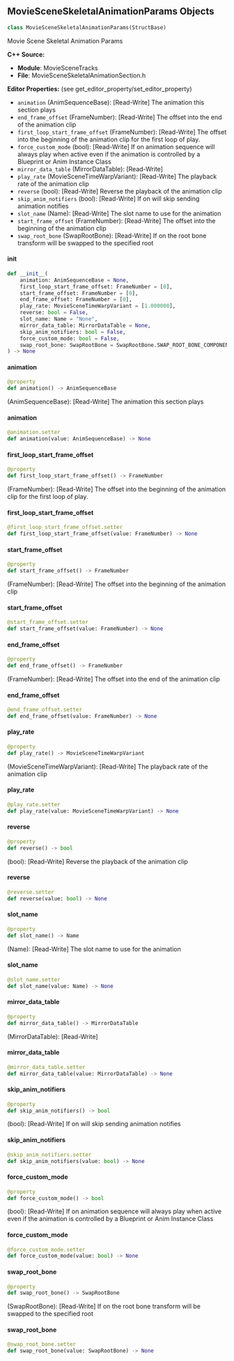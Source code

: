 ## MovieSceneSkeletalAnimationParams Objects

```python
class MovieSceneSkeletalAnimationParams(StructBase)
```

Movie Scene Skeletal Animation Params

**C++ Source:**

- **Module**: MovieSceneTracks
- **File**: MovieSceneSkeletalAnimationSection.h

**Editor Properties:** (see get_editor_property/set_editor_property)

- ``animation`` (AnimSequenceBase):  [Read-Write] The animation this section plays
- ``end_frame_offset`` (FrameNumber):  [Read-Write] The offset into the end of the animation clip
- ``first_loop_start_frame_offset`` (FrameNumber):  [Read-Write] The offset into the beginning of the animation clip for the first loop of play.
- ``force_custom_mode`` (bool):  [Read-Write] If on animation sequence will always play when active even if the animation is controlled by a Blueprint or Anim Instance Class
- ``mirror_data_table`` (MirrorDataTable):  [Read-Write]
- ``play_rate`` (MovieSceneTimeWarpVariant):  [Read-Write] The playback rate of the animation clip
- ``reverse`` (bool):  [Read-Write] Reverse the playback of the animation clip
- ``skip_anim_notifiers`` (bool):  [Read-Write] If on will skip sending animation notifies
- ``slot_name`` (Name):  [Read-Write] The slot name to use for the animation
- ``start_frame_offset`` (FrameNumber):  [Read-Write] The offset into the beginning of the animation clip
- ``swap_root_bone`` (SwapRootBone):  [Read-Write] If on the root bone transform will be swapped to the specified root

<a id="unreal.MovieSceneSkeletalAnimationParams.__init__"></a>

#### __init__

```python
def __init__(
    animation: AnimSequenceBase = None,
    first_loop_start_frame_offset: FrameNumber = [0],
    start_frame_offset: FrameNumber = [0],
    end_frame_offset: FrameNumber = [0],
    play_rate: MovieSceneTimeWarpVariant = [1.000000],
    reverse: bool = False,
    slot_name: Name = "None",
    mirror_data_table: MirrorDataTable = None,
    skip_anim_notifiers: bool = False,
    force_custom_mode: bool = False,
    swap_root_bone: SwapRootBone = SwapRootBone.SWAP_ROOT_BONE_COMPONENT
) -> None
```

<a id="unreal.MovieSceneSkeletalAnimationParams.animation"></a>

#### animation

```python
@property
def animation() -> AnimSequenceBase
```

(AnimSequenceBase):  [Read-Write] The animation this section plays

<a id="unreal.MovieSceneSkeletalAnimationParams.animation"></a>

#### animation

```python
@animation.setter
def animation(value: AnimSequenceBase) -> None
```

<a id="unreal.MovieSceneSkeletalAnimationParams.first_loop_start_frame_offset"></a>

#### first_loop_start_frame_offset

```python
@property
def first_loop_start_frame_offset() -> FrameNumber
```

(FrameNumber):  [Read-Write] The offset into the beginning of the animation clip for the first loop of play.

<a id="unreal.MovieSceneSkeletalAnimationParams.first_loop_start_frame_offset"></a>

#### first_loop_start_frame_offset

```python
@first_loop_start_frame_offset.setter
def first_loop_start_frame_offset(value: FrameNumber) -> None
```

<a id="unreal.MovieSceneSkeletalAnimationParams.start_frame_offset"></a>

#### start_frame_offset

```python
@property
def start_frame_offset() -> FrameNumber
```

(FrameNumber):  [Read-Write] The offset into the beginning of the animation clip

<a id="unreal.MovieSceneSkeletalAnimationParams.start_frame_offset"></a>

#### start_frame_offset

```python
@start_frame_offset.setter
def start_frame_offset(value: FrameNumber) -> None
```

<a id="unreal.MovieSceneSkeletalAnimationParams.end_frame_offset"></a>

#### end_frame_offset

```python
@property
def end_frame_offset() -> FrameNumber
```

(FrameNumber):  [Read-Write] The offset into the end of the animation clip

<a id="unreal.MovieSceneSkeletalAnimationParams.end_frame_offset"></a>

#### end_frame_offset

```python
@end_frame_offset.setter
def end_frame_offset(value: FrameNumber) -> None
```

<a id="unreal.MovieSceneSkeletalAnimationParams.play_rate"></a>

#### play_rate

```python
@property
def play_rate() -> MovieSceneTimeWarpVariant
```

(MovieSceneTimeWarpVariant):  [Read-Write] The playback rate of the animation clip

<a id="unreal.MovieSceneSkeletalAnimationParams.play_rate"></a>

#### play_rate

```python
@play_rate.setter
def play_rate(value: MovieSceneTimeWarpVariant) -> None
```

<a id="unreal.MovieSceneSkeletalAnimationParams.reverse"></a>

#### reverse

```python
@property
def reverse() -> bool
```

(bool):  [Read-Write] Reverse the playback of the animation clip

<a id="unreal.MovieSceneSkeletalAnimationParams.reverse"></a>

#### reverse

```python
@reverse.setter
def reverse(value: bool) -> None
```

<a id="unreal.MovieSceneSkeletalAnimationParams.slot_name"></a>

#### slot_name

```python
@property
def slot_name() -> Name
```

(Name):  [Read-Write] The slot name to use for the animation

<a id="unreal.MovieSceneSkeletalAnimationParams.slot_name"></a>

#### slot_name

```python
@slot_name.setter
def slot_name(value: Name) -> None
```

<a id="unreal.MovieSceneSkeletalAnimationParams.mirror_data_table"></a>

#### mirror_data_table

```python
@property
def mirror_data_table() -> MirrorDataTable
```

(MirrorDataTable):  [Read-Write]

<a id="unreal.MovieSceneSkeletalAnimationParams.mirror_data_table"></a>

#### mirror_data_table

```python
@mirror_data_table.setter
def mirror_data_table(value: MirrorDataTable) -> None
```

<a id="unreal.MovieSceneSkeletalAnimationParams.skip_anim_notifiers"></a>

#### skip_anim_notifiers

```python
@property
def skip_anim_notifiers() -> bool
```

(bool):  [Read-Write] If on will skip sending animation notifies

<a id="unreal.MovieSceneSkeletalAnimationParams.skip_anim_notifiers"></a>

#### skip_anim_notifiers

```python
@skip_anim_notifiers.setter
def skip_anim_notifiers(value: bool) -> None
```

<a id="unreal.MovieSceneSkeletalAnimationParams.force_custom_mode"></a>

#### force_custom_mode

```python
@property
def force_custom_mode() -> bool
```

(bool):  [Read-Write] If on animation sequence will always play when active even if the animation is controlled by a Blueprint or Anim Instance Class

<a id="unreal.MovieSceneSkeletalAnimationParams.force_custom_mode"></a>

#### force_custom_mode

```python
@force_custom_mode.setter
def force_custom_mode(value: bool) -> None
```

<a id="unreal.MovieSceneSkeletalAnimationParams.swap_root_bone"></a>

#### swap_root_bone

```python
@property
def swap_root_bone() -> SwapRootBone
```

(SwapRootBone):  [Read-Write] If on the root bone transform will be swapped to the specified root

<a id="unreal.MovieSceneSkeletalAnimationParams.swap_root_bone"></a>

#### swap_root_bone

```python
@swap_root_bone.setter
def swap_root_bone(value: SwapRootBone) -> None
```

<a id="unreal.MovieSceneTimeWarpVariant"></a>